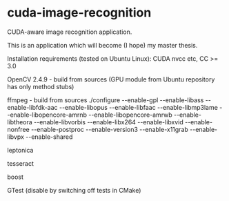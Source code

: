 cuda-image-recognition
======================

CUDA-aware image recognition application.

This is an application which will become (I hope) my master thesis.

Installation requirements (tested on Ubuntu Linux):
CUDA nvcc etc, CC >= 3.0

OpenCV 2.4.9 - build from sources (GPU module from Ubuntu repository has only method stubs)

ffmpeg - build from sources
./configure --enable-gpl --enable-libass --enable-libfdk-aac --enable-libopus --enable-libfaac --enable-libmp3lame --enable-libopencore-amrnb --enable-libopencore-amrwb --enable-libtheora --enable-libvorbis --enable-libx264 --enable-libxvid --enable-nonfree --enable-postproc --enable-version3 --enable-x11grab --enable-libvpx --enable-shared

leptonica

tesseract

boost

GTest (disable by switching off tests in CMake)
